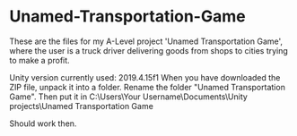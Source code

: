 # Unamed-Transportation-Game
These are the files for my A-Level project 'Unamed Transportation Game', where the user is a truck driver delivering goods from shops to cities trying to make a profit.

Unity version currently used: 2019.4.15f1
When you have downloaded the ZIP file, unpack it into a folder. Rename the folder "Unamed Transportation Game". 
Then put it in C:\Users\Your Username\Documents\Unity projects\Unamed Transportation Game

Should work then.
